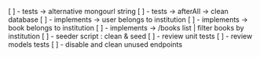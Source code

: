 [ ] - tests -> alternative mongourl string
[ ] - tests -> afterAll -> clean database
[ ] - implements -> user belongs to institution
[ ] - implements -> book belongs to institution
[ ] - implements -> /books list  | filter books by institution
[ ] - seeder script : clean & seed
[ ] - review unit tests
[ ] - review models tests
[ ] - disable and clean unused endpoints